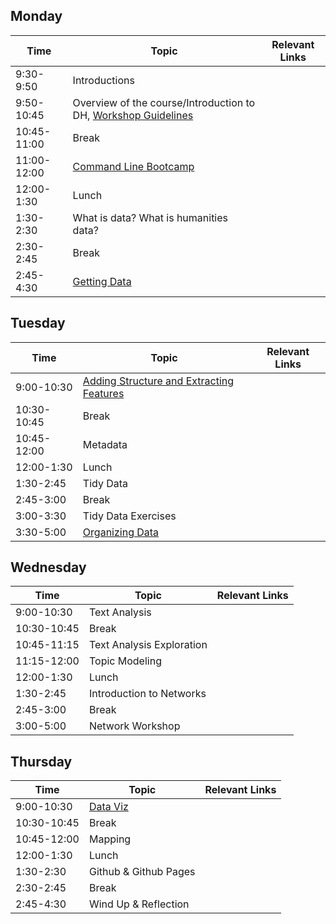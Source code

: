 ## Monday
| Time | Topic| Relevant Links |
| ------------- |-------------| -----|
| 9:30-9:50 | Introductions | |
| 9:50-10:45 | Overview of the course/Introduction to DH, [Workshop Guidelines](https://docs.google.com/document/d/1W9WOWtI6NHIzupKyzJOwa-xUJFrciYDdV4DpBg6jCng/edit)   | |
| 10:45-11:00 | Break |  |
| 11:00-12:00 | [Command Line Bootcamp](https://github.com/dmics/commandlinebootcamp) |  |
| 12:00-1:30 | Lunch |  |
| 1:30-2:30 | What is data? What is humanities data? |  |
| 2:30-2:45 | Break |  |
| 2:45-4:30 | [Getting Data](https://github.com/dmics/gettingdata) |  |

## Tuesday
| Time | Topic| Relevant Links |
| ------------- |-------------| -----|
| 9:00-10:30 | [Adding Structure and Extracting Features](https://github.com/dmics/adding-extracting) |  |
| 10:30-10:45 | Break | |
| 10:45-12:00 | Metadata |  |
| 12:00-1:30 | Lunch|  |
| 1:30-2:45 | Tidy Data |  |
| 2:45-3:00 | Break |  |
| 3:00-3:30 | Tidy Data Exercises |  |
| 3:30-5:00 | [Organizing Data](https://github.com/dmics/organizingdata) |  |

## Wednesday
| Time | Topic| Relevant Links |
| ------------- |-------------| -----|
| 9:00-10:30 | Text Analysis |  |
| 10:30-10:45 | Break | |
| 10:45-11:15 | Text Analysis Exploration |  |
| 11:15-12:00 | Topic Modeling |  |
| 12:00-1:30 | Lunch |  |
| 1:30-2:45 | Introduction to Networks |  |
| 2:45-3:00 | Break |  |
| 3:00-5:00 | Network Workshop |  |

## Thursday
| Time | Topic| Relevant Links |
| ------------- |-------------| -----|
| 9:00-10:30 | [Data Viz](https://github.com/dmics/dataviz) |  |
| 10:30-10:45 | Break | |
| 10:45-12:00 | Mapping |  |
| 12:00-1:30 | Lunch |  |
| 1:30-2:30 | Github & Github Pages |  |
| 2:30-2:45 | Break |  |
| 2:45-4:30 | Wind Up & Reflection |  |
